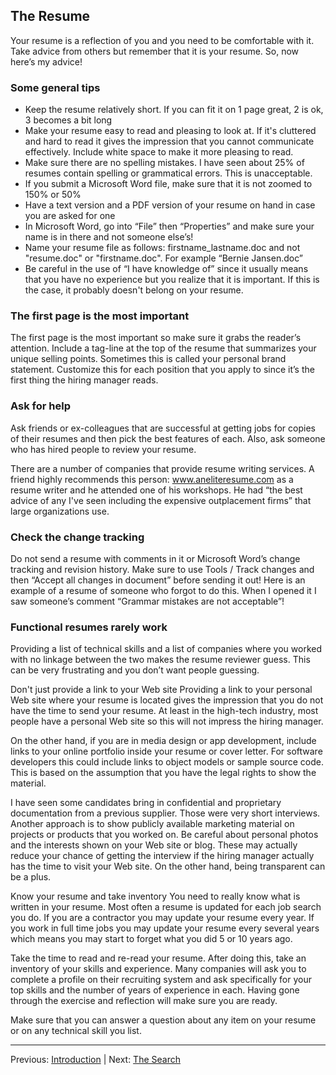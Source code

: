 ## The Resume

Your resume is a reflection of you and you need to be comfortable with it. Take advice from others but remember that it is your resume. So, now here’s my advice!

### Some general tips

- Keep the resume relatively short. If you can fit it on 1 page great, 2 is ok, 3 becomes a bit long
- Make your resume easy to read and pleasing to look at. If it's cluttered and hard to read it gives the impression that you cannot communicate effectively. Include white space to make it more pleasing to read.
- Make sure there are no spelling mistakes. I have seen about 25% of resumes contain spelling or grammatical errors. This is unacceptable.
- If you submit a Microsoft Word file, make sure that it is not zoomed to 150% or 50%
- Have a text version and a PDF version of your resume on hand in case you are asked for one
- In Microsoft Word, go into “File” then “Properties” and make sure your name is in there and not someone else’s!
- Name your resume file as follows: firstname_lastname.doc and not "resume.doc" or "firstname.doc". For example “Bernie Jansen.doc”
- Be careful in the use of “I have knowledge of” since it usually means that you have no experience but you realize that it is important. If this is the case, it probably doesn't belong on your resume.

### The first page is the most important

The first page is the most important so make sure it grabs the reader’s attention. Include a tag-line at the top of the resume that summarizes your unique selling points. Sometimes this is called your personal brand statement. Customize this for each position that you apply to since it’s the first thing the hiring manager reads.

### Ask for help

Ask friends or ex-colleagues that are successful at getting jobs for copies of their resumes and then pick the best features of each. Also, ask someone who has hired people to review your resume.

There are a number of companies that provide resume writing services. A friend highly recommends this person: www.aneliteresume.com as a resume writer and he attended one of his workshops. He had “the best advice of any I've seen including the expensive outplacement firms” that large organizations use.

### Check the change tracking

Do not send a resume with comments in it or Microsoft Word’s change tracking and  revision history. Make sure to use Tools / Track changes and then “Accept all changes in document” before sending it out! Here is an example of a resume of someone who forgot to do this. When I opened it I saw someone’s comment “Grammar mistakes are not acceptable”! 

### Functional resumes rarely work

Providing a list of technical skills and a list of companies where you worked with no linkage between the two makes the resume reviewer guess. This can be very frustrating and you don’t want people guessing.

Don't just provide a link to your Web site
Providing a link to your personal Web site where your resume is located gives the impression that you do not have the time to send your resume. At least in the high-tech industry, most people have a personal Web site so this will not impress the hiring manager.

On the other hand, if you are in media design or app development, include links to your online portfolio inside your resume or cover letter. For software developers this could include links to object models or sample source code. This is based on the assumption that you have the legal rights to show the material.

I have seen some candidates bring in confidential and proprietary documentation from a previous supplier. Those were very short interviews. Another approach is to show publicly available marketing material on projects or products that you worked on.
Be careful about personal photos and the interests shown on your Web site or blog. These may actually reduce your chance of getting the interview if the hiring manager actually has the time to visit your Web site. On the other hand, being transparent can be a plus.

Know your resume and take inventory
You need to really know what is written in your resume. Most often a resume is updated for each job search you do. If you are a contractor you may update your resume every year. If you work in full time jobs you may update your resume every several years which means you may start to forget what you did 5 or 10 years ago.

Take the time to read and re-read your resume. After doing this, take an inventory of your skills and experience. Many companies will ask you to complete a profile on their recruiting system and ask specifically for your top skills and the number of years of experience in each. Having gone through the exercise and reflection will make sure you are ready.

Make sure that you can answer a question about any item on your resume or on any technical skill you list.

---

Previous: [Introduction](01-introduction.md) | Next: [The Search](03-the-search.md)
